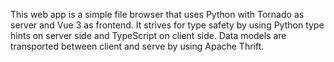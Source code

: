 This web app is a simple file browser that uses Python with Tornado as server and Vue 3 as frontend.
It strives for type safety by using Python type hints on server side and TypeScript on client side.
Data models are transported between client and serve by using Apache Thrift.